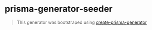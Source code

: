 # prisma-generator-seeder

> This generator was bootstraped using [create-prisma-generator](https://github.com/YassinEldeeb/create-prisma-generator)
